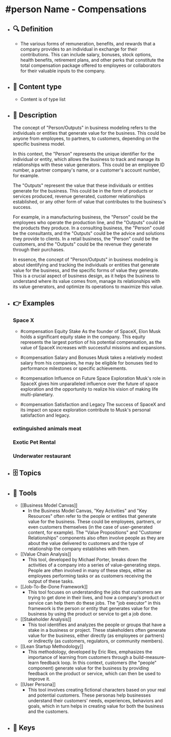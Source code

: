 # #person Name - Compensations
- ## 🔍 Definition
  - The various forms of remuneration, benefits, and rewards that a company provides to an individual in exchange for their contributions. This can include salary, bonuses, stock options, health benefits, retirement plans, and other perks that constitute the total compensation package offered to employees or collaborators for their valuable inputs to the company.
- ## 📰 Content type 
  - Content is of type list
- ## 📖 Description
  The concept of "Person/Outputs" in business modeling refers to the individuals or entities that generate value for the business. This could be anyone from employees, to partners, to customers, depending on the specific business model. 
  
  In this context, the "Person" represents the unique identifier for the individual or entity, which allows the business to track and manage its relationships with these value generators. This could be an employee ID number, a partner company's name, or a customer's account number, for example.
  
  The "Outputs" represent the value that these individuals or entities generate for the business. This could be in the form of products or services produced, revenue generated, customer relationships established, or any other form of value that contributes to the business's success.
  
  For example, in a manufacturing business, the "Person" could be the employees who operate the production line, and the "Outputs" could be the products they produce. In a consulting business, the "Person" could be the consultants, and the "Outputs" could be the advice and solutions they provide to clients. In a retail business, the "Person" could be the customers, and the "Outputs" could be the revenue they generate through their purchases.
  
  In essence, the concept of "Person/Outputs" in business modeling is about identifying and tracking the individuals or entities that generate value for the business, and the specific forms of value they generate. This is a crucial aspect of business design, as it helps the business to understand where its value comes from, manage its relationships with its value generators, and optimize its operations to maximize this value.
- ## 👉 Examples
  ### Space X
  - #compensation Equity Stake
  As the founder of SpaceX, Elon Musk holds a significant equity stake in the company. This equity represents the largest portion of his potential compensation, as the value of SpaceX increases with successful missions and expansions.
  
  - #compensation Salary and Bonuses
  Musk takes a relatively modest salary from his companies, he may be eligible for bonuses tied to performance milestones or specific achievements.
  
  - #compensation Influence on Future Space Exploration
  Musk's role in SpaceX gives him unparalleled influence over the future of space exploration and the opportunity to realize his vision of making life multi-planetary.
  
  - #compensation Satisfaction and Legacy
  The success of SpaceX and its impact on space exploration contribute to Musk's personal satisfaction and legacy.
  ### 
  
  ### extinguished animals meat
  
  ### Exotic Pet Rental
  
  ### Underwater restaurant
  
- ## 🗄️ Topics
  
- ## 🧰 Tools
  - [[Business Model Canvas]]
    - In the Business Model Canvas, "Key Activities" and "Key Resources" often refer to the people or entities that generate value for the business. These could be employees, partners, or even customers themselves (in the case of user-generated content, for example). The "Value Propositions" and "Customer Relationships" components also often involve people as they are about the value delivered to customers and the type of relationship the company establishes with them.
  - [[Value Chain Analysis]]
    - This tool, developed by Michael Porter, breaks down the activities of a company into a series of value-generating steps. People are often involved in many of these steps, either as employees performing tasks or as customers receiving the output of these tasks.
  - [[Job-To-Be-Done Framework]]
    - This tool focuses on understanding the jobs that customers are trying to get done in their lives, and how a company's product or service can help them do these jobs. The "job executor" in this framework is the person or entity that generates value for the business by using the product or service to get a job done.
  - [[Stakeholder Analysis]]
    - This tool identifies and analyzes the people or groups that have a stake in a business or project. These stakeholders often generate value for the business, either directly (as employees or partners) or indirectly (as customers, regulators, or community members).
  - [[Lean Startup Methodology]]
    - This methodology, developed by Eric Ries, emphasizes the importance of learning from customers through a build-measure-learn feedback loop. In this context, customers (the "people" component) generate value for the business by providing feedback on the product or service, which can then be used to improve it.
  - [[User Persona]]
    - This tool involves creating fictional characters based on your real and potential customers. These personas help businesses understand their customers' needs, experiences, behaviors and goals, which in turn helps in creating value for both the business and the customers.
- ## 🔑 Keys
  

